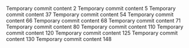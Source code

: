 Temporary commit content 2
Temporary commit content 5
Temporary commit content 37
Temporary commit content 54
Temporary commit content 66
Temporary commit content 68
Temporary commit content 71
Temporary commit content 80
Temporary commit content 110
Temporary commit content 120
Temporary commit content 125
Temporary commit content 130
Temporary commit content 148
